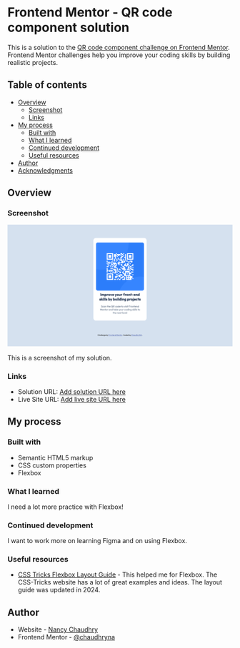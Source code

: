 # Frontend Mentor - QR code component solution

This is a solution to the [QR code component challenge on Frontend Mentor](https://www.frontendmentor.io/challenges/qr-code-component-iux_sIO_H). Frontend Mentor challenges help you improve your coding skills by building realistic projects. 

## Table of contents

- [Overview](#overview)
  - [Screenshot](#screenshot)
  - [Links](#links)
- [My process](#my-process)
  - [Built with](#built-with)
  - [What I learned](#what-i-learned)
  - [Continued development](#continued-development)
  - [Useful resources](#useful-resources)
- [Author](#author)
- [Acknowledgments](#acknowledgments)


## Overview

### Screenshot

![](/images/Frontend%20Mentor%20QR%20code%20component.png)

This is a screenshot of my solution.

### Links

- Solution URL: [Add solution URL here](https://)
- Live Site URL: [Add live site URL here](https://)

## My process

### Built with

- Semantic HTML5 markup
- CSS custom properties
- Flexbox

### What I learned

I need a lot more practice with Flexbox!

### Continued development

I want to work more on learning Figma and on using Flexbox.

### Useful resources

- [CSS Tricks Flexbox Layout Guide](https://css-tricks.com/snippets/css/a-guide-to-flexbox/) - This helped me for Flexbox. The CSS-Tricks website has a lot of great examples and ideas.  The layout guide was updated in 2024.

## Author

- Website - [Nancy Chaudhry](https://www.your-site.com)
- Frontend Mentor - [@chaudhryna](https://www.frontendmentor.io/profile/chaudhryna)


